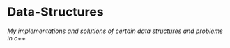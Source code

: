 # Data-Structures
*My implementations and solutions of certain data structures and problems in c++*
